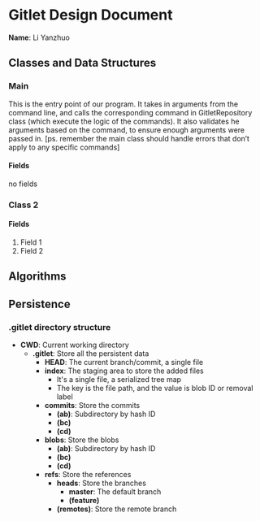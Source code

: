 # Gitlet Design Document

**Name**: Li Yanzhuo


## Classes and Data Structures

### Main
This is the entry point of our program. It takes in arguments from the command line, and calls the corresponding command in GitletRepository class (which execute the logic of the commands). It also validates he arguments based on the command, to ensure enough arguments were passed in.
[ps. remember the main class should handle errors that don’t apply to any specific commands]

#### Fields

no fields


### Class 2

#### Fields

1. Field 1
2. Field 2


## Algorithms

## Persistence

### .gitlet directory structure

- **CWD**: Current working directory
  - **.gitlet**: Store all the persistent data
      - **HEAD**: The current branch/commit, a single file
      - **index**: The staging area to store the added files
          - It's a single file, a serialized tree map
          - The key is the file path, and the value is blob ID or removal label
      - **commits**: Store the commits
          - **(ab)**: Subdirectory by hash ID
          - **(bc)**
          - **(cd)**
      - **blobs**: Store the blobs
          - **(ab)**: Subdirectory by hash ID
          - **(bc)**
          - **(cd)**
      - **refs**: Store the references
          - **heads**: Store the branches
              - **master**: The default branch
              - **(feature)**
          - **(remotes)**: Store the remote branch


